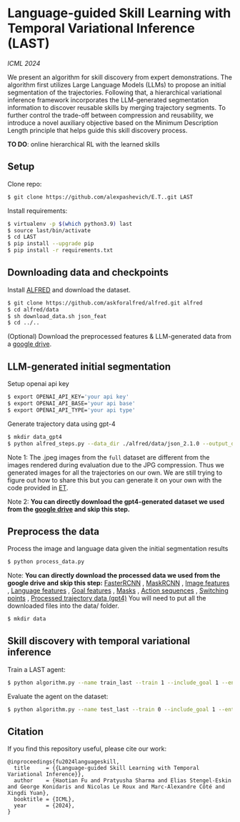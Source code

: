 # Language-guided Skill Learning with Temporal Variational Inference (LAST)

_ICML 2024_

We present an algorithm for skill discovery from expert demonstrations. The algorithm first utilizes Large Language Models (LLMs) to propose an initial segmentation of the trajectories. Following that, a hierarchical variational inference framework incorporates the LLM-generated segmentation information to discover reusable skills by merging trajectory segments. To further control the trade-off between compression and reusability, we introduce a novel auxiliary objective based on the Minimum Description Length principle that helps guide this skill discovery process. 

**TO DO**: online hierarchical RL with the learned skills

## Setup
Clone repo:
```bash
$ git clone https://github.com/alexpashevich/E.T..git LAST
```

Install requirements:
```bash
$ virtualenv -p $(which python3.9) last
$ source last/bin/activate
$ cd LAST
$ pip install --upgrade pip
$ pip install -r requirements.txt
```

## Downloading data and checkpoints
Install [ALFRED](https://github.com/askforalfred/alfred) and download the dataset.
```bash
$ git clone https://github.com/askforalfred/alfred.git alfred
$ cd alfred/data
$ sh download_data.sh json_feat
$ cd ../..
```


(Optional) Download the preprocessed features & LLM-generated data from a [google drive](https://drive.google.com/drive/folders/1CEjAzaY0rpEYzlZ-vnKEDIHOHv9gYbu1?usp=sharing).

## LLM-generated initial segmentation
Setup openai api key
```bash
$ export OPENAI_API_KEY='your api key'
$ export OPENAI_API_BASE='your api base'
$ export OPENAI_API_TYPE='your api type'
```
Generate trajectory data using gpt-4
```bash
$ mkdir data_gpt4
$ python alfred_steps.py --data_dir ./alfred/data/json_2.1.0 --output_dir data_gpt4/ --n_workers 4
```
Note 1: The .jpeg images from the `full` dataset are different from the images rendered during evaluation due to the JPG compression. Thus we generated images for all the trajectories on our own. We are still trying to figure out how to share this but you can generate it on your own with the code provided in [ET](https://github.com/alexpashevich/E.T.).  

Note 2: **You can directly download the gpt4-generated dataset we used from the [google drive](https://drive.google.com/file/d/1lu6Xb5wwaFCDJPV3AcUIKLL4ms3dWZ2B/view?usp=sharing) and skip this step.**

## Preprocess the data
Process the image and language data given the initial segmentation results
```bash
$ python process_data.py
````
Note: **You can directly download the processed data we used from the google drive and skip this step:**
[FasterRCNN](https://drive.google.com/file/d/1vwP7Av2XUGkRNkYobxcVczGZYMwCehQ3/view?usp=sharing)
, [MaskRCNN](https://drive.google.com/file/d/12ABvTURhSRn_NXFWK8M9M8rAIcugh9Wy/view?usp=sharing)
, [Image features](https://drive.google.com/file/d/1mBJr08hHOYohD4DDgyU1f3bJdbq6-QiH/view?usp=sharing)
, [Language features](https://drive.google.com/file/d/12E1icG6T7QxsqEKSyPUt8QRtyQZLE6jj/view?usp=sharing)
, [Goal features](https://drive.google.com/file/d/1qxWWpl0poI_zdNAz3AVpzpUHWveJ3aZ0/view?usp=sharing)
, [Masks](https://drive.google.com/file/d/171cB5XD06l2WdagHcbH3VaHZ7W_fzkUp/view?usp=sharing)
, [Action sequences](https://drive.google.com/file/d/1-H0478OAGzVnIk3ne5aOJmBXPdeVpPV8/view?usp=sharing)
, [Switching points](https://drive.google.com/file/d/18j8qE93IbuulUpIrthi_pbKT7J05PG0M/view?usp=sharing)
, [Processed trajectory data (gpt4)](https://drive.google.com/file/d/117po4UBq-LHptzSPei5bq2tWvOmD4ryU/view?usp=sharing)
You will need to put all the downloaded files into the data/ folder.
```bash
$ mkdir data
````

## Skill discovery with temporal variational inference

Train a LAST agent:
```bash
$ python algorithm.py --name train_last --train 1 --include_goal 1 --ent_weight 0.1 --kl_weight 0.0001
```
Evaluate the agent on the dataset:
```bash
$ python algorithm.py --name test_last --train 0 --include_goal 1 --ent_weight 0.1 --kl_weight 0.0001 --model saved_nets/Model_epoch70
```

## Citation

If you find this repository useful, please cite our work:
```
@inproceedings{fu2024languageskill,
  title     = {{Language-guided Skill Learning with Temporal Variational Inference}},
  author    = {Haotian Fu and Pratyusha Sharma and Elias Stengel-Eskin and George Konidaris and Nicolas Le Roux and Marc-Alexandre Côté and Xingdi Yuan},
  booktitle = {ICML},
  year      = {2024},
}
```
